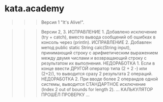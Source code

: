 # kata.academy
>>> Версия 1
"It's Alive!".

>>> Версии 2, 3.
ИСПРАВЛЕНИЕ 1.
Добавлено исключение (try + catch), вместо вывода сообщений об ошибках в консоль через (println).
ИСПРАВЛЕНИЕ 2.
Добавлен метод public static String calc(String input), принимающий строку с арифметическим выражением между двумя числами и возвращающий строку с результатом их выполнения.
НЕДОРАБОТКА 1. Если в конце ввести ДРУГОЙ оператор типа (2 + 2 -) или (2+2/), то выводится сразу 2 результата 2 операций.
НЕДОРАБОТКА 2. При вводе более 2 операндов одной системы, выводится СТАНДАРТНОЕ исключение (Index 2 out of bounds for length 2).
... КАЛЬКУЛЯТОР ПРОШЁЛ ПРОВЕРКУ ...
